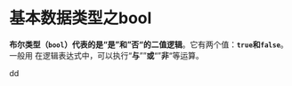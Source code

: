 基本数据类型之bool
================================================================================
**布尔类型（`bool`）代表的是“是”和”否“的二值逻辑**。它有两个值：**`true`和`false`**。一般用
在逻辑表达式中，可以执行“**与**””**或**“”**非**“等运算。


































dd
